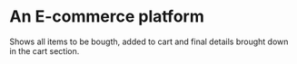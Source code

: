 # An E-commerce platform

Shows all items to be bougth, added to cart and final details brought down in the cart section.